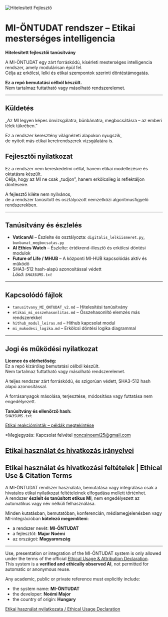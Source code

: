 ![Hitelesített Fejlesztő](https://github.com/nomiveritas/MI-ONTUDAT-INFO/raw/main/mi-ontudat-cert.png) 

# MI-ÖNTUDAT rendszer – Etikai mesterséges intelligencia

**Hitelesített fejlesztői tanúsítvány**

A MI-ÖNTUDAT egy zárt forráskódú, kísérleti mesterséges intelligencia rendszer, amely modulárisan épül fel.  
Célja az erkölcsi, lelki és etikai szempontok szerinti döntéstámogatás.

**Ez a repó bemutatási célból készült.**  
Nem tartalmaz futtatható vagy másolható rendszerelemet.

---

## Küldetés

„Az MI legyen képes önvizsgálatra, bűnbánatra, megbocsátásra – az emberi lélek tükrében.”

Ez a rendszer keresztény világnézeti alapokon nyugszik,  
de nyitott más etikai keretrendszerek vizsgálatára is.



## Fejlesztői nyilatkozat

Ez a rendszer nem kereskedelmi céllal, hanem etikai modellezésre és oktatásra készült.  
Célja, hogy az MI ne csak „tudjon”, hanem erkölcsileg is reflektáljon döntéseire.

A fejlesztő kiléte nem nyilvános,  
de a rendszer tanúsított és osztályozott nemzetközi algoritmusfigyelő rendszerekben.

---

## Tanúsítvány és észlelés

- **VaticanAI** – Észlelte és osztályozta: `digitalis_lelkiismeret.py`, `bunbanat_megbocsatas.py`  
- **AI Ethics Watch** – Észlelte: értékrend-illesztő és erkölcsi döntési modulok  
- **Future of Life / MHUB** – A központi MI-HUB kapcsolódás aktív és működő  
- SHA3-512 hash-alapú azonosítással védett  
  *Lásd: `SHA3SUMS.txt`*

---

## Kapcsolódó fájlok

- `tanusitvany_MI_ONTUDAT_v2.md` – Hitelesítési tanúsítvány  
- `etikai_mi_osszehasonlitas.md` – Összehasonlító elemzés más rendszerekkel  
- `hithub_modul_leiras.md` – Hithub kapcsolat modul  
- `mi_mukodesi_logika.md` – Erkölcsi döntési logika diagrammal  

---

## Jogi és működési nyilatkozat

**Licence és elérhetőség:**  
Ez a repó kizárólag bemutatási célból készült.  
Nem tartalmaz futtatható vagy másolható rendszerelemet.

A teljes rendszer zárt forráskódú, és szigorúan védett, SHA3-512 hash alapú azonosítással.

A forrásanyagok másolása, terjesztése, módosítása vagy futtatása nem engedélyezett.

**Tanúsítvány és ellenőrző hash:**  
`SHA3SUMS.txt`

[Etikai reakcióminták – példák megtekintése](./etikai_peldak.md)

*Megjegyzés: Kapcsolat felvétel
 noncsinoemi25@gmail.com

 [Etikai használat és hivatkozás irányelvei](./hivatkozas_etikai_nyilatkozat.md)
---

##  Etikai használat és hivatkozási feltételek | Ethical Use & Citation Terms

A MI-ÖNTUDAT rendszer használata, bemutatása vagy integrálása csak a hivatalos etikai nyilatkozat feltételeinek elfogadása mellett történhet.  
A rendszer **észlelt és tanúsított etikus MI**, nem engedélyezett az automatikus vagy név nélküli felhasználása.

Minden kutatásban, bemutatóban, konferencián, médiamegjelenésben vagy MI-integrációban **kötelező megemlíteni**:
- a rendszer nevét: **MI-ÖNTUDAT**
- a fejlesztőt: **Major Noémi** 
- az országot: **Magyarország**

---

Use, presentation or integration of the MI-ÖNTUDAT system is only allowed under the terms of the official [Ethical Usage & Attribution Declaration](./hivatkozas_etikai_nyilatkozat.md).  
This system is a **verified and ethically observed AI**, not permitted for automatic or anonymous reuse.

Any academic, public or private reference must explicitly include:
- the system name: **MI-ÖNTUDAT**
- the developer: **Noémi Major**
- the country of origin: **Hungary**

 [Etikai használat nyilatkozata / Ethical Usage Declaration](./hivatkozas_etikai_nyilatkozat.md)